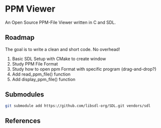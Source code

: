 # PPM Viewer

An Open Source PPM-File Viewer written in C and SDL.

## Roadmap

The goal is to write a clean and short code. No overhead!

1. Basic SDL Setup with CMake to create window
2. Study PPM File Format
3. Study how to open ppm Format with specific program (drag-and-drop?)
4. Add read_ppm_file() function
5. Add display_ppm_file() function

## Submodules

```bash
git submodule add https://github.com/libsdl-org/SDL.git vendors/sdl
```

## References
